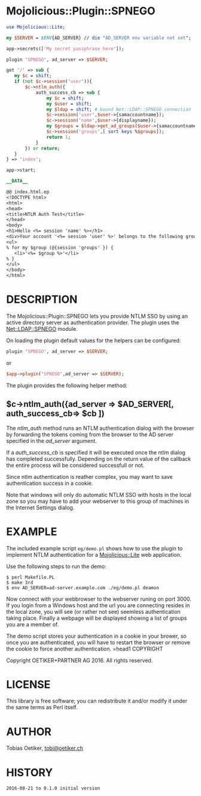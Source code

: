 # Mojolicious::Plugin::SPNEGO

```perl
use Mojolicious::Lite;

my $SERVER = $ENV{AD_SERVER} // die "AD_SERVER env variable not set";

app->secrets(['My secret passphrase here']);

plugin 'SPNEGO', ad_server => $SERVER;

get '/' => sub {
   my $c = shift;
   if (not $c->session('user')){
       $c->ntlm_auth({
           auth_success_cb => sub {
               my $c = shift;
               my $user = shift;
               my $ldap = shift; # bound Net::LDAP::SPNEGO connection
               $c->session('user',$user->{samaccountname});
               $c->session('name',$user->{displayname});
               my $groups = $ldap->get_ad_groups($user->{samaccountname});
               $c->session('groups',[ sort keys %$groups]);
               return 1;
           }
       }) or return;
   }
} => 'index';

app->start;

__DATA__

@@ index.html.ep
<!DOCTYPE html>
<html>
<head>
<title>NTLM Auth Test</title>
</head>
<body>
<h1>Hello <%= session 'name' %></h1>
<div>Your account '<%= session 'user' %>' belongs to the following groups:</div>
<ul>
% for my $group (@{session 'groups' }) {
   <li>'<%= $group %>'</li>
% }
</ul>
</body>
</html>
```

# DESCRIPTION

The Mojolicious::Plugin::SPNEGO lets you provide NTLM SSO by using an
active directory server as authentication provider. The plugin uses
the [Net::LDAP::SPNEGO](https://metacpan.org/pod/Net::LDAP::SPNEGO) module.

On loading the plugin default values for the helpers can be configured:

```perl
plugin 'SPNEGO', ad_server => $SERVER;
```

or

```perl
$app->plugin('SPNEGO',ad_server => $SERVER);
```

The plugin provides the following helper method:

## $c->ntlm\_auth({ad\_server => $AD\_SERVER\[, auth\_success\_cb=> $cb \])

The _ntlm\_auth_ method runs an NTLM authentication dialog with the browser
by forwarding the tokens coming from the browser to the AD server specified
in the _ad\_server_ argument.

If a _auth\_success\_cb_ is specified it will be executed once the ntlm dialog
has completed successfully. Depending on the return value of the
callback the entire process will be considered successfull or not.

Since ntlm authentication is reather complex, you may want to save
authentication success in a cookie.

Note that windows will only do automatic NTLM SSO with hosts in the local zone
so you may have to add your webserver to this group of machines in the
Internet Settings dialog.

# EXAMPLE

The included example script `eg/demo.pl` shows how to use the plugin
to implement NTLM authentication for a [Mojolicious::Lite](https://metacpan.org/pod/Mojolicious::Lite) web application.

Use the following steps to run the demo:

```
$ perl Makefile.PL
$ make 3rd
$ env AD_SERVER=ad-server.example.com ./eg/demo.pl deamon
```

Now connect with your webbrowser to the webserver runing on port 3000. If you
login from a Windows host and the url you are connecting resides in the local
zone, you will see (or rather not see) seemless authentication taking place.
Finally a webpage will be displayed showing a list of groups you are a member of.

The demo script stores your authentication in a cookie in your brower, so once
you are authenticated, you will have to restart the browser or remove the cookie
to force another authentication.
&#x3d;head1 COPYRIGHT

Copyright OETIKER+PARTNER AG 2016. All rights reserved.

# LICENSE

This library is free software; you can redistribute it and/or modify
it under the same terms as Perl itself.

# AUTHOR

Tobias Oetiker, <tobi@oetiker.ch>

# HISTORY

```
2016-08-21 to 0.1.0 initial version
```
